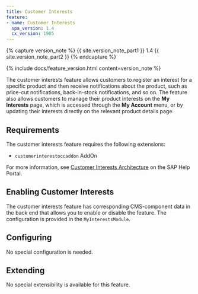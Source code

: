 ```yaml
---
title: Customer Interests
feature:
- name: Customer Interests
  spa_version: 1.4
  cx_version: 1905
---
```


{% capture version_note %}
{{ site.version_note_part1 }} 1.4 {{ site.version_note_part2 }}
{% endcapture %}

{% include docs/feature_version.html content=version_note %}

The customer interests feature allows customers to register an interest for a specific product and then receive notifications about the product, such as price-cut notifications, back-in-stock notifications, and so on. The feature also allows customers to manage their product interests on the **My Interests** page, which is accessed through the **My Account** menu, or by updating their interests directly on the relevant product details page.

## Requirements

The customer interests feature requires the following extensions:

- `customerinterestoccaddon` AddOn

For more information, see [Customer Interests Architecture](https://help.sap.com/viewer/4c33bf189ab9409e84e589295c36d96e/latest/en-US/f096456e586c44a29bd833a88536855a.html) on the SAP Help Portal.

## Enabling Customer Interests

The customer interests feature has corresponding CMS-component data in the back end that allows you to enable or disable the feature. The configuration is provided in the `MyInterestsModule`.

## Configuring

No special configuration is needed.

## Extending

No special extensibility is available for this feature.
